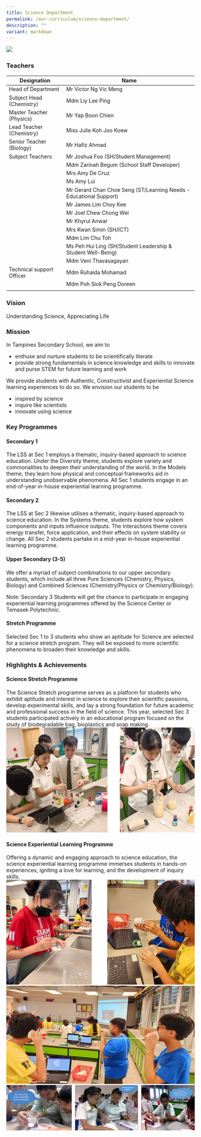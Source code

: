 ```yaml
---
title: Science Department
permalink: /our-curriculum/science-department/
description: ""
variant: markdown
---
```

![](/images/2023_tpss_26_science.jpg)

### Teachers

| Designation | Name |
|---|---|
| Head of Department | Mr Victor Ng Vic Meng |
| Subject Head (Chemistry) | Mdm Liy Lee Ping |
| Master Teacher (Physics) | Mr Yap Boon Chien |
| Lead Teacher (Chemistry) | Miss Julie Koh Joo Koew |
| Senior Teacher (Biology) | Mr Hafiz Ahmad |
| Subject Teachers | Mr Joshua Foo (SH/Student Management) |
|  | Mdm Zarinah Begum (School Staff Developer) |
|  | Mrs Amy De Cruz |
|  | Ms Amy Lui |
|  | Mr Gerard Chan Choe Seng (ST/Learning Needs - Educational Support) |
|  | Mr James Lim Choy Kee |
|  | Mr Joel Chew Chong Wei |
|  | Mr Khyrul Anwar |
|  | Mrs Kwan Simin (SH/ICT) |
|  | Mdm Lim Chu Toh |
|  | Ms Peh Hui Ling (SH/Student Leadership & Student Well-Being) |
|  | Mdm Veni Thavasagayan |
| Technical support Officer | Mdm Ruhaida Mohamad |
|  | Mdm Poh Siok Peng Doreen |
|  |  |

### Vision
Understanding Science, Appreciating Life

### Mission
In Tampines Secondary School, we aim to
*   enthuse and nurture students to be scientifically literate
*   provide strong fundamentals in science knowledge and skills to innovate and purse STEM for future learning and work

We provide students with Authentic, Constructivist and Experiential Science learning experiences to do so. We envision our students to be
*   inspired by science
*   inquire like scientists
*   innovate using science

### Key Programmes
#### Secondary 1
The LSS at Sec 1 employs a thematic, inquiry-based approach to science education. Under the Diversity theme, students explore variety and commonalities to deepen their understanding of the world. In the Models theme, they learn how physical and conceptual frameworks aid in understanding unobservable phenomena. All Sec 1 students engage in an end-of-year in-house experiential learning programme.
#### Secondary 2
The LSS at Sec 2 likewise utilises a thematic, inquiry-based approach to science education. In the Systems theme, students explore how system components and inputs influence outputs. The Interactions theme covers energy transfer, force application, and their effects on system stability or change. All Sec 2 students partake in a mid-year in-house experiential learning programme.
#### Upper Secondary (3-5)
We offer a myriad of subject combinations to our upper secondary students, which include all three Pure Sciences (Chemistry, Physics, Biology) and Combined Sciences (Chemistry/Physics or Chemistry/Biology).

Note: Secondary 3 Students will get the chance to participate in engaging experiential learning programmes offered by the Science Center or Temasek Polytechnic.

#### Stretch Programme
Selected Sec 1 to 3 students who show an aptitude for Science are selected for a science stretch program. They will be exposed to more scientific phenomena to broaden their knowledge and skills.

### Highlights & Achievements
#### Science Stretch Programme
The Science Stretch programme serves as a platform for students who exhibit aptitude and interest in science to explore their scientific passions, develop experimental skills, and lay a strong foundation for future academic and professional success in the field of science. This year, selected Sec 3 students participated actively in an educational program focused on the study of biodegradable bag, bioplastics and soap making.
![](/images/sci%20stretch%20prog%201.jpg)

#### Science Experiential Learning Programme
Offering a dynamic and engaging approach to science education, the science experiential learning programme immerses students in hands-on experiences, igniting a love for learning, and the development of inquiry skills. 
![](/images/sci%20experiential%20learning%201.jpg)
![](/images/picture2.jpg)
![](/images/untitled%20(3).png)